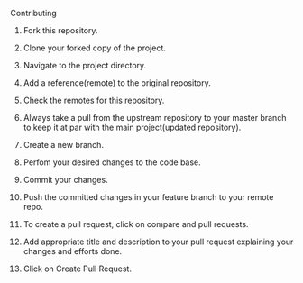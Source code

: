 Contributing
1. Fork this repository.

2. Clone your forked copy of the project.

3. Navigate to the project directory.

4. Add a reference(remote) to the original repository.

5. Check the remotes for this repository.

6. Always take a pull from the upstream repository to your master branch to keep it at par with the main project(updated repository).

7. Create a new branch.

8. Perfom your desired changes to the code base.

9. Commit your changes.

10. Push the committed changes in your feature branch to your remote repo.

11. To create a pull request, click on compare and pull requests.

12. Add appropriate title and description to your pull request explaining your changes and efforts done.

13. Click on Create Pull Request.
